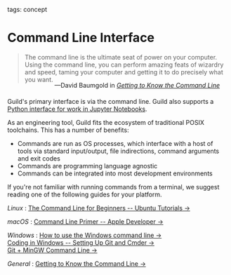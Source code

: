 tags: concept

# Command Line Interface

> The command line is the ultimate seat of power on your
> computer. Using the command line, you can perform amazing feats of
> wizardry and speed, taming your computer and getting it to do
> precisely what you want.

<div style="text-align:right;padding-right:20px;margin-top:-18px;margin-bottom:20px">
&mdash;David Baumgold in
<em><a href="https://www.davidbaumgold.com/tutorials/command-line/" target="_blank"
>Getting to Know the Command Line</a></em>
</div>


Guild's primary interface is via the command line. Guild also supports
a [Python interface for work in Jupyter Notebooks](/python.md).

As an engineering tool, Guild fits the ecosystem of traditional POSIX
toolchains. This has a number of benefits:

- Commands are run as OS processes, which interface with a host of
  tools via standard input/output, file indirections, command
  arguments and exit codes
- Commands are programming language agnostic
- Commands can be integrated into most development environments

If you're not familiar with running commands from a terminal, we
suggest reading one of the following guides for your platform.

*Linux*
: [The Command Line for Beginners -- Ubuntu Tutorials
  ->](https://tutorials.ubuntu.com/tutorial/command-line-for-beginners)

*macOS*
: [Command Line Primer -- Apple Developer
  ->](https://developer.apple.com/library/archive/documentation/OpenSource/Conceptual/ShellScripting/CommandLInePrimer/CommandLine.html)

*Windows*
: [How to use the Windows command line ->](https://www.computerhope.com/issues/chusedos.htm)
  <br>
  [Coding in Windows -- Setting Up Git and Cmder
  ->](https://www.awmoore.com/2015/01/14/setting-up-git-and-cmder/)
  <br>
  [Git + MinGW Command Line ->](https://learn.adafruit.com/windows-tools-for-the-electrical-engineer/git-plus-command-line-tools)

*General*
: [Getting to Know the Command Line
  ->](https://www.davidbaumgold.com/tutorials/command-line/)
